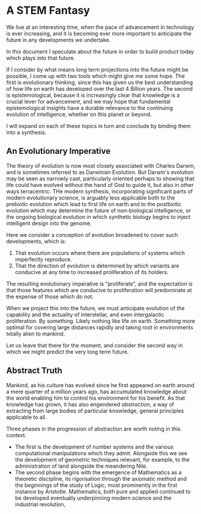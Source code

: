 # A STEM Fantasy

We live at an interesting time, when the pace of advancement in technology is ever increasing, and it is becoming ever more important to anticipate the future in any developments we undertake.

In this document I speculate about the future in order to build product today which plays into that future.

If I consider by what means long term projections into the future might be possible, I come up with two tools which might give me some hope.
The first is evolutionary thinking, since this has given us the best understanding of how life on earth has developed over the last 4 Billion years.
The second is epistemological, because it is increasingly clear that knowledge is a crucial lever for advancement, and we may hope that fundamental epistemological insights have a durable relevance to the continuing evolution of intelligence, whether on this planet or beyond.

I will expand on each of these topics in turn and conclude by binding them into a synthesis.

## An Evolutionary Imperative

The theory of evolution is now most closely associated with Charles Darwin, and is sometimes referred to as Darwinian Evolution.  But Darwin's evolution may be seen as narrowly cast, particularly oriented perhaps to showing that life could have evolved without the hand of God to guide it, but also in other ways terracentric.
THe modern synthesis, incorporating significant parts of modern evolutionary science, is arguably less applicable both to the prebiotic evolution which lead to first life on earth and to the postbiotic evolution which may determine the future of non-biological intelligence, or the ongoing biological evolution in which synthetic biology begins to inject intelligent design into the genome.

Here we consider a conception of evolution broadened to cover such developments, which is:
1. That evolution occurs where there are populations of systems which imperfectly reproduce.
2. That the direction of evolution is determined by which variants are conducive at any time to increased proliferation of its holders.

The resulting evolutionary imperative is "proliferate", and the expectation is that those features which are conducive to proliferation will predominate at the expense of those which do not.

When we project this into the future, we must anticipate evolution of the capability and the actuality of interstellar, and even intergalactic proliferation.
By something.
Likely nothing like life on earth.
Something more optimal for covering large distances rapidly and taking root in environments totally alien to mankind.

Let us leave that there for the moment, and consider the second way in which we might predict the very long term future.

## Abstract Truth

Mankind, as his culture has evolved since he first appeared on earth around a mere quarter of a million years ago, has accumulated knowledge about the world enabling him to control his environment for his benefit.
As that knowledge has grown, it has also engendered _abstraction_, a way of extracting from large bodies of particular knowledge, general principles applicable to all.

Three phases in the progression of abstraction are worth noting in this context.
- The first is the development of number   systems and the various computational manipulations which they admit.  Alongside this we see the development of geometric techniques relevant, for example, to the administration of land alongside the meandering Nile.
-  The second phase begins with the emergence of Mathematics as a theoretic discipline, its rigorisation through the axiomatic method and the beginnings of the study of Logic, most prominently in the first instance by Aristotle.
Mathematics, both pure and applied continued to be developed eventually underpinning modern science and the industrial revolution,

